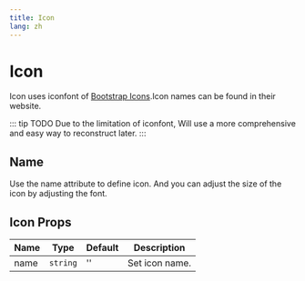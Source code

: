 ```yaml
---
title: Icon
lang: zh
---
```


# Icon

Icon uses iconfont of [Bootstrap Icons](https://icons.getbootstrap.com/).Icon names can be found in their website.

::: tip TODO
Due to the limitation of iconfont, Will use a more comprehensive and easy way to reconstruct later.
:::

## Name

Use the name attribute to define icon. And you can adjust the size of the icon by adjusting the font.

<demo src="../../../example/icon/name.vue"></demo>

## Icon Props

| Name | Type     | Default | Description    |
| ---- | -------- | ------- | -------------- |
| name | `string` | ''      | Set icon name. |
